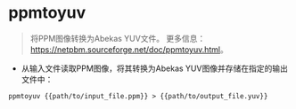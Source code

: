 # ppmtoyuv

> 将PPM图像转换为Abekas YUV文件。
> 更多信息：<https://netpbm.sourceforge.net/doc/ppmtoyuv.html>。

- 从输入文件读取PPM图像，将其转换为Abekas YUV图像并存储在指定的输出文件中：

`ppmtoyuv {{path/to/input_file.ppm}} > {{path/to/output_file.yuv}}`